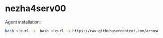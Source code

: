 # nezha4serv00


Agent installation:
```bash
bash <(curl -s  bash <(curl -s https://raw.githubusercontent.com/arnoswift/ser00-0.20.5-/main/install-agent.sh)
```
